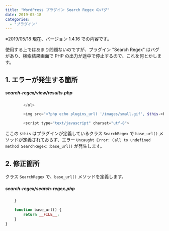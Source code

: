 ```yaml
---
title: "WordPress プラグイン Search Regex のバグ"
date: 2019-05-18
categories: 
  - "プラグイン"
---
```


※2019/05/18 現在、バージョン 1.4.16 での内容です。

使用する上ではあまり問題ないのですが、プラグイン "Search Regex" はバグがあり、検索結果画面で PHP の出力が途中で停止するので、これを何とかします。

## 1\. エラーが発生する箇所

##### search-regex/view/results.php

```php
		</ol>

		<img src="<?php echo plugins_url( '/images/small.gif', $this->base_url() ); ?>" style="display: none" alt="pre"/>

		<script type="text/javascript" charset="utf-8">
```

ここの `$this` はプラグインが定義しているクラス `SearchRegex` で `base_url()` メソッドが定義されておらず、エラー `Uncaught Error: Call to undefined method SearchRegex::base_url()` が発生します。

## 2\. 修正箇所

クラス `SearchRegex` で、`base_url()` メソッドを定義します。

##### search-regex/search-regex.php

```php
	}

	function base_url() {
		return __FILE__;
	}
}
```
